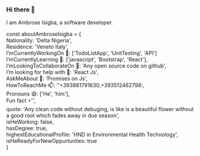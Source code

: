 ### Hi there 👋
I am Ambrose Isigba, a software developer. <br>


const aboutAmbroseIsigba = { <br>
Nationality: 'Delta Nigeria', <br>
Residence: 'Veneto Italy', <br>
I’mCurrentlyWorkingOn 🔭: ['TodoListApp', 'UnitTesting', 'API'] <br>
I’mCurrentlyLearning  🌱: ['javascript', 'Bootstrap', 'React'], <br>
I’mLookingToCollaborateOn 👯: 'Any open source code on github', <br>
I’m looking for help with 🤔: 'React Js', <br>
AskMeAbout 💬: 'Promises on Js', <br>
HowToReachMe 📫: ''+393881791630,+393512462798:, <br>
Pronouns 😄: ['He', 'him'], <br>
Fun fact ⚡'', <br>
quote: 'Any clean code without debuging, is like is a beautiful flower  without a good root which fades away in due season', <br>
isHeWorking: false, <br>
hasDegree: true, <br>
highestEducationalProfile: 'HND in Environmental Health Technology', <br>
isHeReadyForNewOppurtunties: true <br>
}
